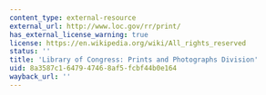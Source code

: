 ```yaml
---
content_type: external-resource
external_url: http://www.loc.gov/rr/print/
has_external_license_warning: true
license: https://en.wikipedia.org/wiki/All_rights_reserved
status: ''
title: 'Library of Congress: Prints and Photographs Division'
uid: 8a3587c1-6479-4746-8af5-fcbf44b0e164
wayback_url: ''
---
```

